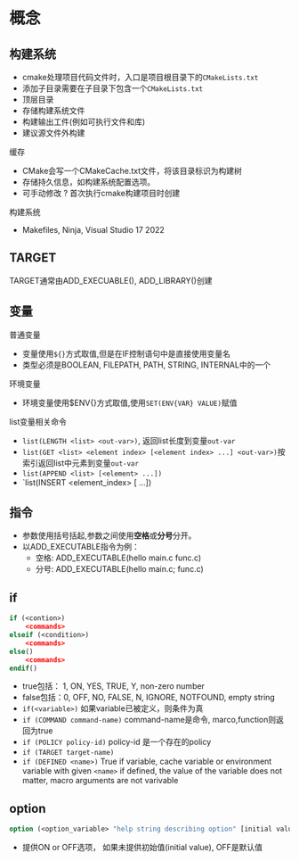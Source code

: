 # 概念

## 构建系统

- cmake处理项目代码文件时，入口是项目根目录下的`CMakeLists.txt`
- 添加子目录需要在子目录下包含一个`CMakeLists.txt`
- 顶层目录
- 存储构建系统文件
- 构建输出工件(例如可执行文件和库)
- 建议源文件外构建

缓存

- CMake会写一个CMakeCache.txt文件，将该目录标识为构建树
- 存储持久信息，如构建系统配置选项。
- 可手动修改
? 首次执行cmake构建项目时创建

构建系统

- Makefiles, Ninja, Visual Studio 17 2022

## TARGET

TARGET通常由ADD_EXECUABLE(), ADD_LIBRARY()创建

## 变量

普通变量

- 变量使用`${}`方式取值,但是在IF控制语句中是直接使用变量名
- 类型必须是BOOLEAN, FILEPATH, PATH, STRING, INTERNAL中的一个

环境变量

- 环境变量使用$ENV{}方式取值,使用`SET(ENV{VAR} VALUE)`赋值

list变量相关命令

- `list(LENGTH <list> <out-var>)`, 返回list长度到变量`out-var`
- `list(GET <list> <element index> [<element index> ...] <out-var>)`按索引返回list中元素到变量`out-var`
- `list(APPEND <list> [<element> ...])`
- `list(INSERT <list> <element_index> <element> [<element> ...])

  
## 指令

- 参数使用括号括起,参数之间使用**空格**或**分号**分开。
- 以ADD_EXECUTABLE指令为例：
  - 空格: ADD_EXECUTABLE(hello main.c  func.c)
  - 分号: ADD_EXECUTABLE(hello main.c; func.c)
  
## if 

```cmake
if (<contion>)
    <commands>
elseif (<condition>)    
    <commands>
else()
    <commands>
endif()    
```

- true包括： 1, ON, YES, TRUE, Y, non-zero number 
- false包括：0, OFF, NO, FALSE, N, IGNORE, NOTFOUND, empty string
- `if(<variable>)` 如果variable已被定义，则条件为真
- `if (COMMAND command-name)` command-name是命令, marco,function则返回为true
- `if (POLICY policy-id)` policy-id 是一个存在的policy
- `if (TARGET target-name)`
- `if (DEFINED <name>)` True if variable, cache variable or environment variable with given `<name>` if defined, the value of the variable does not matter, macro arguments are not varivable
  
## option 

```cmake
option (<option_variable> "help string describing option" [initial value])
```

- 提供ON or OFF选项， 如果未提供初始值(initial value), OFF是默认值
